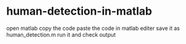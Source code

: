 # human-detection-in-matlab
open matlab 
copy the code
paste the code in matlab editer
save it as human_detection.m
run it and check output

